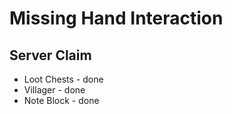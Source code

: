 # Missing Hand Interaction

## Server Claim
- Loot Chests - done
- Villager - done
- Note Block - done